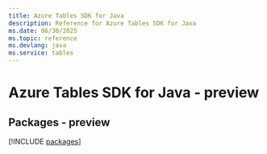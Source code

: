 ```yaml
---
title: Azure Tables SDK for Java
description: Reference for Azure Tables SDK for Java
ms.date: 06/30/2025
ms.topic: reference
ms.devlang: java
ms.service: tables
---
```

# Azure Tables SDK for Java - preview
## Packages - preview
[!INCLUDE [packages](tables-index.md)]